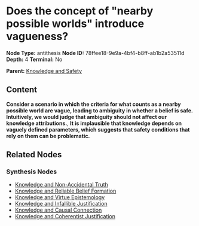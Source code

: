 # Does the concept of "nearby possible worlds" introduce vagueness?

**Node Type:** antithesis
**Node ID:** 78ffee18-9e9a-4bf4-b8ff-ab1b2a53511d
**Depth:** 4
**Terminal:** No

**Parent:** [Knowledge and Safety](knowledge-and-safety-synthesis-17283a40-dd4f-466f-8998-1d14da29ee33.md)

## Content

**Consider a scenario in which the criteria for what counts as a nearby possible world are vague, leading to ambiguity in whether a belief is safe. Intuitively, we would judge that ambiguity should not affect our knowledge attributions.**, **It is implausible that knowledge depends on vaguely defined parameters, which suggests that safety conditions that rely on them can be problematic.**

## Related Nodes

### Synthesis Nodes

- [Knowledge and Non-Accidental Truth](knowledge-and-non-accidental-truth-synthesis-a9848425-ff08-48d8-a8ad-b88487d11c6c.md)
- [Knowledge and Reliable Belief Formation](knowledge-and-reliable-belief-formation-synthesis-d879a672-10fc-4830-9a63-1d573b6da3e8.md)
- [Knowledge and Virtue Epistemology](knowledge-and-virtue-epistemology-synthesis-c1b0a0e0-9d7f-4cb9-977a-929ad173943a.md)
- [Knowledge and Infallible Justification](knowledge-and-infallible-justification-synthesis-ca5f788b-c653-43bb-8a7a-1c0e9b2c3a8c.md)
- [Knowledge and Causal Connection](knowledge-and-causal-connection-synthesis-2c24a693-4820-40b5-8b59-2fac7692e5da.md)
- [Knowledge and Coherentist Justification](knowledge-and-coherentist-justification-synthesis-2a7321dc-ebaa-456c-b579-6073824bb1cb.md)
